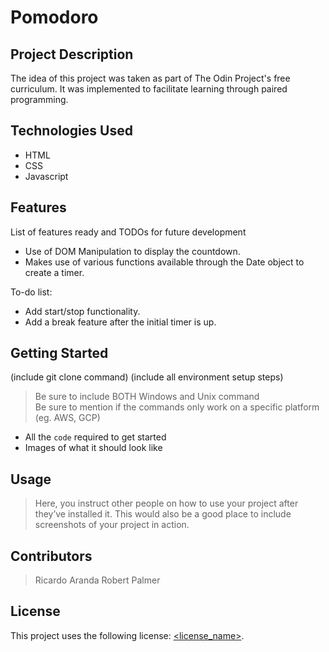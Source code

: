 # Pomodoro

## Project Description

The idea of this project was taken as part of The Odin Project's free curriculum. It was implemented to facilitate learning through paired programming.

## Technologies Used

* HTML
* CSS
* Javascript

## Features

List of features ready and TODOs for future development
* Use of DOM Manipulation to display the countdown.
* Makes use of various functions available through the Date object to create a timer.

To-do list:
* Add start/stop functionality.
* Add a break feature after the initial timer is up.

## Getting Started
   
(include git clone command)
(include all environment setup steps)

> Be sure to include BOTH Windows and Unix command  
> Be sure to mention if the commands only work on a specific platform (eg. AWS, GCP)

- All the `code` required to get started
- Images of what it should look like

## Usage

> Here, you instruct other people on how to use your project after they’ve installed it. This would also be a good place to include screenshots of your project in action.

## Contributors

> Ricardo Aranda
> Robert Palmer

## License

This project uses the following license: [<license_name>](<link>).
